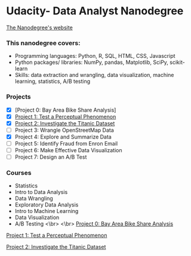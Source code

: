 # Udacity- Data Analyst Nanodegree
<p> <a href="https://www.udacity.com/course/data-analyst-nanodegree--nd002">
The Nanodegree's website</a> </p>

### This nanodegree covers: 
- Programming languages: Python, R, SQL, HTML, CSS, Javascript
- Python packages/ libraries:  NumPy, pandas, Matplotlib, SciPy, scikit-learn
- Skills: data extraction and wrangling, data visualization, machine learning, statistics, A/B testing 


### Projects
- [x] [Project 0: Bay Area Bike Share Analysis]
- [x] [Project 1: Test a Perceptual Phenomenon](https://github.com/Sally-Ng/DAND-Test_a_Perceptual_Phenomenon)
- [X] [Project 2: Investigate the Titanic Dataset](https://github.com/Sally-Ng/DAND-Investigate_The_Titanic_Dataset)
- [ ] Project 3: Wrangle OpenStreetMap Data
- [x] Project 4: Explore and Summarize Data
- [ ] Project 5: Identify Fraud from Enron Email
- [ ] Project 6: Make Effective Data Visualization
- [ ] Project 7: Design an A/B Test

### Courses
- Statistics <br />
- Intro to Data Analysis <br />
- Data Wrangling <br />
- Exploratory Data Analysis <br />
- Intro to Machine Learning <br />
- Data Visualization <br />
- A/B Testing 
<\br>
<\br>
[Project 0: Bay Area Bike Share Analysis](https://github.com/Sally-Ng/DAND-Bay_Area_Bike_Share_Analysis)


[Project 1: Test a Perceptual Phenomenon](https://github.com/Sally-Ng/DAND-Test_a_Perceptual_Phenomenon)


[Project 2: Investigate the Titanic Dataset](https://github.com/Sally-Ng/DAND-Investigate_The_Titanic_Dataset)

